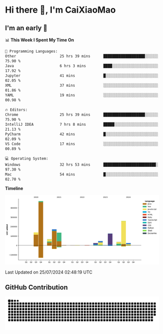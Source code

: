 # Hi there 👋, I'm CaiXiaoMao

## I'm an early 🐤
<!--START_SECTION:waka-->
📊 **This Week I Spent My Time On** 

```text
💬 Programming Languages: 
Other                    25 hrs 39 mins      ███████████████████░░░░░░   75.90 % 
Java                     6 hrs 3 mins        ████░░░░░░░░░░░░░░░░░░░░░   17.92 % 
Jupyter                  41 mins             █░░░░░░░░░░░░░░░░░░░░░░░░   02.05 % 
XML                      37 mins             ░░░░░░░░░░░░░░░░░░░░░░░░░   01.86 % 
YAML                     19 mins             ░░░░░░░░░░░░░░░░░░░░░░░░░   00.98 % 

🔥 Editors: 
Chrome                   25 hrs 39 mins      ███████████████████░░░░░░   75.90 % 
IntelliJ IDEA            7 hrs 8 mins        █████░░░░░░░░░░░░░░░░░░░░   21.13 % 
PyCharm                  42 mins             █░░░░░░░░░░░░░░░░░░░░░░░░   02.09 % 
VS Code                  17 mins             ░░░░░░░░░░░░░░░░░░░░░░░░░   00.89 % 

💻 Operating System: 
Windows                  32 hrs 53 mins      ████████████████████████░   97.30 % 
Mac                      54 mins             █░░░░░░░░░░░░░░░░░░░░░░░░   02.70 % 
```

**Timeline**

![Lines of Code chart](https://raw.githubusercontent.com/caixiaomao/caixiaomao/main/assets/bar_graph.png)


 Last Updated on 25/07/2024 02:48:19 UTC
<!--END_SECTION:waka-->

## GitHub Contribution
<picture>
  <source media="(prefers-color-scheme: dark)" srcset="/dist/snake/github-contribution-grid-snake-dark.svg" />
  <source media="(prefers-color-scheme: light)" srcset="/dist/snake/github-contribution-grid-snake.svg" />
  <img alt="github contribution grid snake animation" src="/dist/snake/github-contribution-grid-snake.svg" />
</picture>
